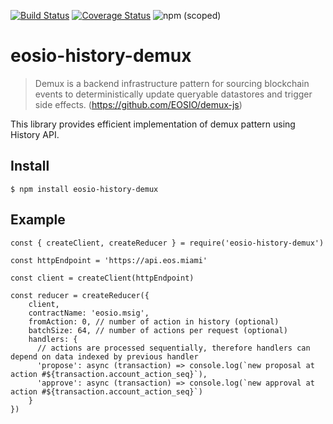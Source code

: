 [![Build Status](https://travis-ci.org/7flash/eosio-history-demux.svg?branch=master)](https://travis-ci.org/7flash/eosio-history-demux)
[![Coverage Status](https://coveralls.io/repos/github/7flash/eosio-history-demux/badge.svg?branch=master)](https://coveralls.io/github/7flash/eosio-history-demux?branch=master)
![npm (scoped)](https://img.shields.io/npm/v/eosio-history-demux)

# eosio-history-demux

> Demux is a backend infrastructure pattern for sourcing blockchain events to deterministically update queryable datastores and trigger side effects.
(https://github.com/EOSIO/demux-js)

This library provides efficient implementation of demux pattern using History API.

## Install

```
$ npm install eosio-history-demux
```

## Example

```
const { createClient, createReducer } = require('eosio-history-demux')

const httpEndpoint = 'https://api.eos.miami'

const client = createClient(httpEndpoint)

const reducer = createReducer({
    client,
    contractName: 'eosio.msig',
    fromAction: 0, // number of action in history (optional)
    batchSize: 64, // number of actions per request (optional)
    handlers: {
      // actions are processed sequentially, therefore handlers can depend on data indexed by previous handler
      'propose': async (transaction) => console.log(`new proposal at action #${transaction.account_action_seq}`),
      'approve': async (transaction) => console.log(`new approval at action #${transaction.account_action_seq}`)
    }
})
```
